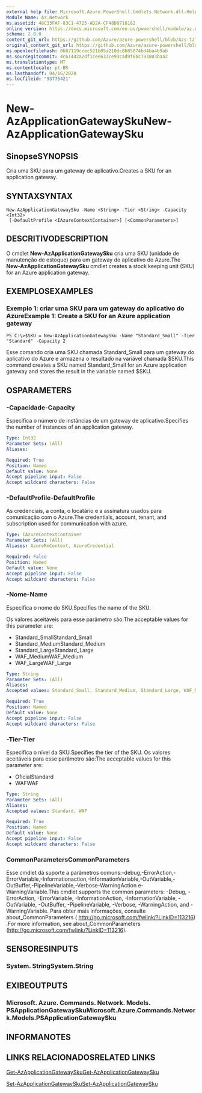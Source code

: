 ```yaml
---
external help file: Microsoft.Azure.PowerShell.Cmdlets.Network.dll-Help.xml
Module Name: Az.Network
ms.assetid: 48C33FAF-83C1-4725-AD2A-CF48D0718182
online version: https://docs.microsoft.com/en-us/powershell/module/az.network/new-azapplicationgatewaysku
schema: 2.0.0
content_git_url: https://github.com/Azure/azure-powershell/blob/Azs-tzl/src/Network/Network/help/New-AzApplicationGatewaySku.md
original_content_git_url: https://github.com/Azure/azure-powershell/blob/Azs-tzl/src/Network/Network/help/New-AzApplicationGatewaySku.md
ms.openlocfilehash: 0b87119ccec521b85a210dc8685874bd4ba4b9ab
ms.sourcegitcommit: 4c61442a2df1cee633ce93cad9f6bc793803baa2
ms.translationtype: MT
ms.contentlocale: pt-BR
ms.lasthandoff: 04/16/2020
ms.locfileid: "93775421"
---
```

# <span data-ttu-id="619f6-101">New-AzApplicationGatewaySku</span><span class="sxs-lookup"><span data-stu-id="619f6-101">New-AzApplicationGatewaySku</span></span>

## <span data-ttu-id="619f6-102">Sinopse</span><span class="sxs-lookup"><span data-stu-id="619f6-102">SYNOPSIS</span></span>
<span data-ttu-id="619f6-103">Cria uma SKU para um gateway de aplicativo.</span><span class="sxs-lookup"><span data-stu-id="619f6-103">Creates a SKU for an application gateway.</span></span>

## <span data-ttu-id="619f6-104">SYNTAX</span><span class="sxs-lookup"><span data-stu-id="619f6-104">SYNTAX</span></span>

```
New-AzApplicationGatewaySku -Name <String> -Tier <String> -Capacity <Int32>
 [-DefaultProfile <IAzureContextContainer>] [<CommonParameters>]
```

## <span data-ttu-id="619f6-105">DESCRITIVO</span><span class="sxs-lookup"><span data-stu-id="619f6-105">DESCRIPTION</span></span>
<span data-ttu-id="619f6-106">O cmdlet **New-AzApplicationGatewaySku** cria uma SKU (unidade de manutenção de estoque) para um gateway do aplicativo do Azure.</span><span class="sxs-lookup"><span data-stu-id="619f6-106">The **New-AzApplicationGatewaySku** cmdlet creates a stock keeping unit (SKU) for an Azure application gateway.</span></span>

## <span data-ttu-id="619f6-107">EXEMPLOS</span><span class="sxs-lookup"><span data-stu-id="619f6-107">EXAMPLES</span></span>

### <span data-ttu-id="619f6-108">Exemplo 1: criar uma SKU para um gateway do aplicativo do Azure</span><span class="sxs-lookup"><span data-stu-id="619f6-108">Example 1: Create a SKU for an Azure application gateway</span></span>
```
PS C:\>$SKU = New-AzApplicationGatewaySku -Name "Standard_Small" -Tier "Standard" -Capacity 2
```

<span data-ttu-id="619f6-109">Esse comando cria uma SKU chamada Standard_Small para um gateway do aplicativo do Azure e armazena o resultado na variável chamada $SKU.</span><span class="sxs-lookup"><span data-stu-id="619f6-109">This command creates a SKU named Standard_Small for an Azure application gateway and stores the result in the variable named $SKU.</span></span>

## <span data-ttu-id="619f6-110">OS</span><span class="sxs-lookup"><span data-stu-id="619f6-110">PARAMETERS</span></span>

### <span data-ttu-id="619f6-111">-Capacidade</span><span class="sxs-lookup"><span data-stu-id="619f6-111">-Capacity</span></span>
<span data-ttu-id="619f6-112">Especifica o número de instâncias de um gateway de aplicativo.</span><span class="sxs-lookup"><span data-stu-id="619f6-112">Specifies the number of instances of an application gateway.</span></span>

```yaml
Type: Int32
Parameter Sets: (All)
Aliases: 

Required: True
Position: Named
Default value: None
Accept pipeline input: False
Accept wildcard characters: False
```

### <span data-ttu-id="619f6-113">-DefaultProfile</span><span class="sxs-lookup"><span data-stu-id="619f6-113">-DefaultProfile</span></span>
<span data-ttu-id="619f6-114">As credenciais, a conta, o locatário e a assinatura usados para comunicação com o Azure.</span><span class="sxs-lookup"><span data-stu-id="619f6-114">The credentials, account, tenant, and subscription used for communication with azure.</span></span>

```yaml
Type: IAzureContextContainer
Parameter Sets: (All)
Aliases: AzureRmContext, AzureCredential

Required: False
Position: Named
Default value: None
Accept pipeline input: False
Accept wildcard characters: False
```

### <span data-ttu-id="619f6-115">-Nome</span><span class="sxs-lookup"><span data-stu-id="619f6-115">-Name</span></span>
<span data-ttu-id="619f6-116">Especifica o nome do SKU.</span><span class="sxs-lookup"><span data-stu-id="619f6-116">Specifies the name of the SKU.</span></span>

<span data-ttu-id="619f6-117">Os valores aceitáveis para esse parâmetro são:</span><span class="sxs-lookup"><span data-stu-id="619f6-117">The acceptable values for this parameter are:</span></span>

- <span data-ttu-id="619f6-118">Standard_Small</span><span class="sxs-lookup"><span data-stu-id="619f6-118">Standard_Small</span></span>
- <span data-ttu-id="619f6-119">Standard_Medium</span><span class="sxs-lookup"><span data-stu-id="619f6-119">Standard_Medium</span></span>
- <span data-ttu-id="619f6-120">Standard_Large</span><span class="sxs-lookup"><span data-stu-id="619f6-120">Standard_Large</span></span>
- <span data-ttu-id="619f6-121">WAF_Medium</span><span class="sxs-lookup"><span data-stu-id="619f6-121">WAF_Medium</span></span>
- <span data-ttu-id="619f6-122">WAF_Large</span><span class="sxs-lookup"><span data-stu-id="619f6-122">WAF_Large</span></span>

```yaml
Type: String
Parameter Sets: (All)
Aliases: 
Accepted values: Standard_Small, Standard_Medium, Standard_Large, WAF_Medium, WAF_Large

Required: True
Position: Named
Default value: None
Accept pipeline input: False
Accept wildcard characters: False
```

### <span data-ttu-id="619f6-123">-Tier</span><span class="sxs-lookup"><span data-stu-id="619f6-123">-Tier</span></span>
<span data-ttu-id="619f6-124">Especifica o nível da SKU.</span><span class="sxs-lookup"><span data-stu-id="619f6-124">Specifies the tier of the SKU.</span></span>
<span data-ttu-id="619f6-125">Os valores aceitáveis para esse parâmetro são:</span><span class="sxs-lookup"><span data-stu-id="619f6-125">The acceptable values for this parameter are:</span></span>

- <span data-ttu-id="619f6-126">Oficial</span><span class="sxs-lookup"><span data-stu-id="619f6-126">Standard</span></span>
- <span data-ttu-id="619f6-127">WAF</span><span class="sxs-lookup"><span data-stu-id="619f6-127">WAF</span></span>

```yaml
Type: String
Parameter Sets: (All)
Aliases: 
Accepted values: Standard, WAF

Required: True
Position: Named
Default value: None
Accept pipeline input: False
Accept wildcard characters: False
```

### <span data-ttu-id="619f6-128">CommonParameters</span><span class="sxs-lookup"><span data-stu-id="619f6-128">CommonParameters</span></span>
<span data-ttu-id="619f6-129">Esse cmdlet dá suporte a parâmetros comuns:-debug,-ErrorAction,-ErrorVariable,-Informationaction,-InformationVariable,-OutVariable,-OutBuffer,-PipelineVariable,-Verbose-WarningAction e-WarningVariable.</span><span class="sxs-lookup"><span data-stu-id="619f6-129">This cmdlet supports the common parameters: -Debug, -ErrorAction, -ErrorVariable, -InformationAction, -InformationVariable, -OutVariable, -OutBuffer, -PipelineVariable, -Verbose, -WarningAction, and -WarningVariable.</span></span> <span data-ttu-id="619f6-130">Para obter mais informações, consulte about_CommonParameters ( http://go.microsoft.com/fwlink/?LinkID=113216) .</span><span class="sxs-lookup"><span data-stu-id="619f6-130">For more information, see about_CommonParameters (http://go.microsoft.com/fwlink/?LinkID=113216).</span></span>

## <span data-ttu-id="619f6-131">SENSORES</span><span class="sxs-lookup"><span data-stu-id="619f6-131">INPUTS</span></span>

### <span data-ttu-id="619f6-132">System. String</span><span class="sxs-lookup"><span data-stu-id="619f6-132">System.String</span></span>

## <span data-ttu-id="619f6-133">EXIBE</span><span class="sxs-lookup"><span data-stu-id="619f6-133">OUTPUTS</span></span>

### <span data-ttu-id="619f6-134">Microsoft. Azure. Commands. Network. Models. PSApplicationGatewaySku</span><span class="sxs-lookup"><span data-stu-id="619f6-134">Microsoft.Azure.Commands.Network.Models.PSApplicationGatewaySku</span></span>

## <span data-ttu-id="619f6-135">INFORMA</span><span class="sxs-lookup"><span data-stu-id="619f6-135">NOTES</span></span>

## <span data-ttu-id="619f6-136">LINKS RELACIONADOS</span><span class="sxs-lookup"><span data-stu-id="619f6-136">RELATED LINKS</span></span>

[<span data-ttu-id="619f6-137">Get-AzApplicationGatewaySku</span><span class="sxs-lookup"><span data-stu-id="619f6-137">Get-AzApplicationGatewaySku</span></span>](./Get-AzApplicationGatewaySku.md)

[<span data-ttu-id="619f6-138">Set-AzApplicationGatewaySku</span><span class="sxs-lookup"><span data-stu-id="619f6-138">Set-AzApplicationGatewaySku</span></span>](./Set-AzApplicationGatewaySku.md)


